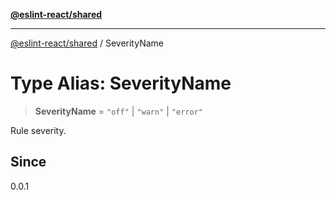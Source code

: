 [**@eslint-react/shared**](../README.md)

***

[@eslint-react/shared](../README.md) / SeverityName

# Type Alias: SeverityName

> **SeverityName** = `"off"` \| `"warn"` \| `"error"`

Rule severity.

## Since

0.0.1

